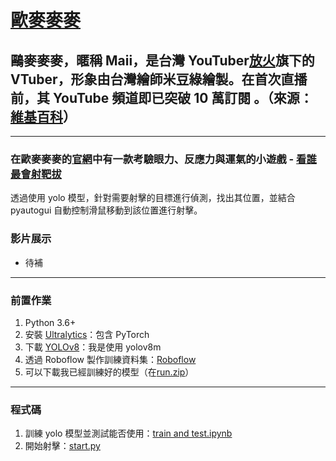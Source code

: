 # [歐麥麥麥](https://www.youtube.com/@Omaimaimaii)

## 鷗麥麥麥，暱稱 Maii，是台灣 YouTuber[放火](https://www.youtube.com/@fanghuo)旗下的 VTuber，形象由台灣繪師米豆綠繪製。在首次直播前，其 YouTube 頻道即已突破 10 萬訂閱 。（來源：[維基百科](https://zh.wikipedia.org/zh-tw/%E9%B7%97%E9%BA%A5%E9%BA%A5%E9%BA%A5)）

---

### 在歐麥麥麥的[官網](https://vtuber-maii.com/)中有一款考驗眼力、反應力與運氣的小遊戲 - **[看誰最會射靶拔](https://games.vtuber-maii.com/)**

透過使用 yolo 模型，針對需要射擊的目標進行偵測，找出其位置，並結合 pyautogui 自動控制滑鼠移動到該位置進行射擊。

### 影片展示

- 待補

---

### 前置作業

1. Python 3.6+
2. 安裝 [Ultralytics](https://docs.ultralytics.com/zh/quickstart/)：包含 PyTorch
3. 下載 [YOLOv8](https://docs.ultralytics.com/zh/models/yolov8/#supported-tasks-and-modes)：我是使用 yolov8m
4. 透過 Roboflow 製作訓練資料集：[Roboflow](https://roboflow.com/)
5. 可以下載我已經訓練好的模型（在[run.zip](https://drive.google.com/file/d/10in37MpOKWeJqSwGYlRvP43Q0TKJBRLp/view?usp=drive_link)）

---

### 程式碼

1. 訓練 yolo 模型並測試能否使用：[train and test.ipynb](train%20and%20test.ipynb)
2. 開始射擊：[start.py](start.py)
